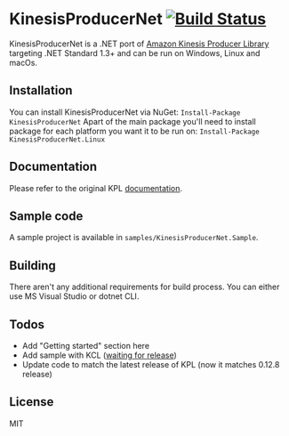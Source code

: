 # KinesisProducerNet [![Build Status](https://travis-ci.org/daletskyi/KinesisProducerNet.svg?branch=master)](https://travis-ci.org/daletskyi/KinesisProducerNet)

KinesisProducerNet is a .NET port of [Amazon Kinesis Producer Library] targeting .NET Standard 1.3+ and can be run on Windows, Linux and macOs.

## Installation
You can install KinesisProducerNet via NuGet:
```Install-Package KinesisProducerNet```
Apart of the main package you'll need to install package for each platform you want it to be run on:
```Install-Package KinesisProducerNet.Linux```

## Documentation
Please refer to the original KPL [documentation].

## Sample code
A sample project is available in `samples/KinesisProducerNet.Sample`.

## Building
There aren't any additional requirements for build process. You can either use MS Visual Studio or dotnet CLI.

## Todos
 - Add "Getting started" section here
 - Add sample with KCL ([waiting for release])
 - Update code to match the latest release of KPL (now it matches 0.12.8 release)

## License
MIT


   [Amazon Kinesis Producer Library]: <https://github.com/awslabs/amazon-kinesis-producer>
   [documentation]: <https://github.com/awslabs/amazon-kinesis-producer>
   [waiting for release]: <https://github.com/awslabs/amazon-kinesis-client-net/issues/8>

